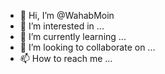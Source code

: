 - 👋 Hi, I’m @WahabMoin
- 👀 I’m interested in ...
- 🌱 I’m currently learning ...
- 💞️ I’m looking to collaborate on ...
- 📫 How to reach me ...

<!---
WahabMoin/WahabMoin is a ✨ special ✨ repository because its `README.md` (this file) appears on your GitHub profile.
You can click the Preview link to take a look at your changes.
--->
